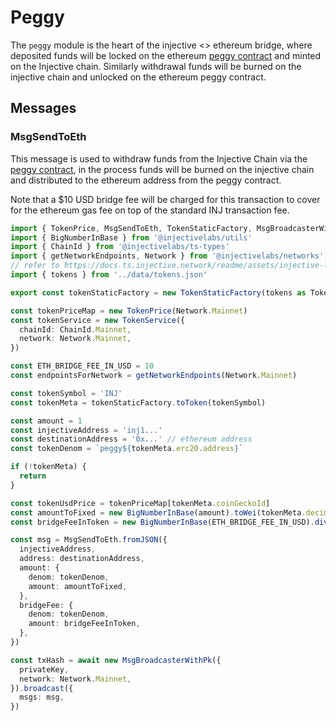 # Peggy

The `peggy` module is the heart of the injective <> ethereum bridge, where deposited funds will be locked on the ethereum [peggy contract](https://etherscan.io/address/0xF955C57f9EA9Dc8781965FEaE0b6A2acE2BAD6f3#code) and minted on the Injective chain. Similarly withdrawal funds will be burned on the injective chain and unlocked on the ethereum peggy contract.

## Messages

### MsgSendToEth

This message is used to withdraw funds from the Injective Chain via the [peggy contract](https://etherscan.io/address/0xF955C57f9EA9Dc8781965FEaE0b6A2acE2BAD6f3#code), in the process funds will be burned on the injective chain and distributed to the ethereum address from the peggy contract.

Note that a $10 USD bridge fee will be charged for this transaction to cover for the ethereum gas fee on top of the standard INJ transaction fee.

```ts
import { TokenPrice, MsgSendToEth, TokenStaticFactory, MsgBroadcasterWithPk } from '@injectivelabs/sdk-ts'
import { BigNumberInBase } from '@injectivelabs/utils'
import { ChainId } from '@injectivelabs/ts-types'
import { getNetworkEndpoints, Network } from '@injectivelabs/networks'
// refer to https://docs.ts.injective.network/readme/assets/injective-list
import { tokens } from '../data/tokens.json'

export const tokenStaticFactory = new TokenStaticFactory(tokens as TokenStatic[])

const tokenPriceMap = new TokenPrice(Network.Mainnet)
const tokenService = new TokenService({
  chainId: ChainId.Mainnet,
  network: Network.Mainnet,
})

const ETH_BRIDGE_FEE_IN_USD = 10
const endpointsForNetwork = getNetworkEndpoints(Network.Mainnet)

const tokenSymbol = 'INJ'
const tokenMeta = tokenStaticFactory.toToken(tokenSymbol)

const amount = 1
const injectiveAddress = 'inj1...'
const destinationAddress = '0x...' // ethereum address
const tokenDenom = `peggy${tokenMeta.erc20.address}`

if (!tokenMeta) {
  return
}

const tokenUsdPrice = tokenPriceMap[tokenMeta.coinGeckoId]
const amountToFixed = new BigNumberInBase(amount).toWei(tokenMeta.decimals).toFixed()
const bridgeFeeInToken = new BigNumberInBase(ETH_BRIDGE_FEE_IN_USD).dividedBy(tokenUsdPrice).toFixed()

const msg = MsgSendToEth.fromJSON({
  injectiveAddress,
  address: destinationAddress,
  amount: {
    denom: tokenDenom,
    amount: amountToFixed,
  },
  bridgeFee: {
    denom: tokenDenom,
    amount: bridgeFeeInToken,
  },
})

const txHash = await new MsgBroadcasterWithPk({
  privateKey,
  network: Network.Mainnet,
}).broadcast({
  msgs: msg,
})
```
